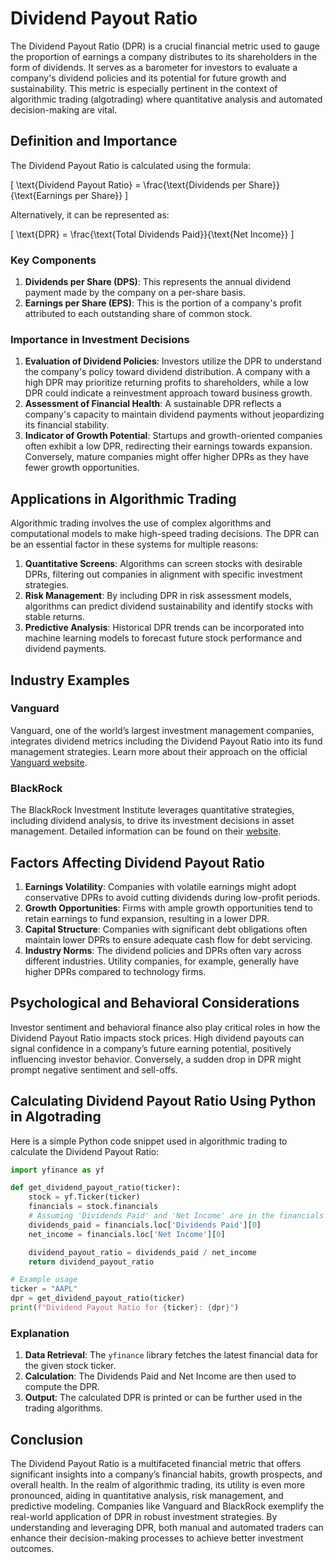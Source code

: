 # Dividend Payout Ratio

The Dividend Payout Ratio (DPR) is a crucial financial metric used to gauge the proportion of earnings a company distributes to its shareholders in the form of dividends. It serves as a barometer for investors to evaluate a company's dividend policies and its potential for future growth and sustainability. This metric is especially pertinent in the context of algorithmic trading (algotrading) where quantitative analysis and automated decision-making are vital.

## Definition and Importance

The Dividend Payout Ratio is calculated using the formula:

\[ \text{Dividend Payout Ratio} = \frac{\text{Dividends per Share}}{\text{Earnings per Share}} \]

Alternatively, it can be represented as:

\[ \text{DPR} = \frac{\text{Total Dividends Paid}}{\text{Net Income}} \]

### Key Components

1. **Dividends per Share (DPS)**: This represents the annual dividend payment made by the company on a per-share basis.
2. **Earnings per Share (EPS)**: This is the portion of a company's profit attributed to each outstanding share of common stock.

### Importance in Investment Decisions

1. **Evaluation of Dividend Policies**: Investors utilize the DPR to understand the company's policy toward dividend distribution. A company with a high DPR may prioritize returning profits to shareholders, while a low DPR could indicate a reinvestment approach toward business growth.
2. **Assessment of Financial Health**: A sustainable DPR reflects a company's capacity to maintain dividend payments without jeopardizing its financial stability.
3. **Indicator of Growth Potential**: Startups and growth-oriented companies often exhibit a low DPR, redirecting their earnings towards expansion. Conversely, mature companies might offer higher DPRs as they have fewer growth opportunities.

## Applications in Algorithmic Trading

Algorithmic trading involves the use of complex algorithms and computational models to make high-speed trading decisions. The DPR can be an essential factor in these systems for multiple reasons:

1. **Quantitative Screens**: Algorithms can screen stocks with desirable DPRs, filtering out companies in alignment with specific investment strategies.
2. **Risk Management**: By including DPR in risk assessment models, algorithms can predict dividend sustainability and identify stocks with stable returns.
3. **Predictive Analysis**: Historical DPR trends can be incorporated into machine learning models to forecast future stock performance and dividend payments.

## Industry Examples

### Vanguard

Vanguard, one of the world’s largest investment management companies, integrates dividend metrics including the Dividend Payout Ratio into its fund management strategies. Learn more about their approach on the official [Vanguard website](https://www.vanguard.com).

### BlackRock

The BlackRock Investment Institute leverages quantitative strategies, including dividend analysis, to drive its investment decisions in asset management. Detailed information can be found on their [website](https://www.blackrock.com).

## Factors Affecting Dividend Payout Ratio

1. **Earnings Volatility**: Companies with volatile earnings might adopt conservative DPRs to avoid cutting dividends during low-profit periods.
2. **Growth Opportunities**: Firms with ample growth opportunities tend to retain earnings to fund expansion, resulting in a lower DPR.
3. **Capital Structure**: Companies with significant debt obligations often maintain lower DPRs to ensure adequate cash flow for debt servicing.
4. **Industry Norms**: The dividend policies and DPRs often vary across different industries. Utility companies, for example, generally have higher DPRs compared to technology firms.

## Psychological and Behavioral Considerations

Investor sentiment and behavioral finance also play critical roles in how the Dividend Payout Ratio impacts stock prices. High dividend payouts can signal confidence in a company’s future earning potential, positively influencing investor behavior. Conversely, a sudden drop in DPR might prompt negative sentiment and sell-offs.

## Calculating Dividend Payout Ratio Using Python in Algotrading

Here is a simple Python code snippet used in algorithmic trading to calculate the Dividend Payout Ratio:

```python
import yfinance as yf

def get_dividend_payout_ratio(ticker):
    stock = yf.Ticker(ticker)
    financials = stock.financials
    # Assuming 'Dividends Paid' and 'Net Income' are in the financials DataFrame
    dividends_paid = financials.loc['Dividends Paid'][0]
    net_income = financials.loc['Net Income'][0]

    dividend_payout_ratio = dividends_paid / net_income
    return dividend_payout_ratio

# Example usage
ticker = "AAPL"
dpr = get_dividend_payout_ratio(ticker)
print(f"Dividend Payout Ratio for {ticker}: {dpr}")
```

### Explanation

1. **Data Retrieval**: The `yfinance` library fetches the latest financial data for the given stock ticker.
2. **Calculation**: The Dividends Paid and Net Income are then used to compute the DPR.
3. **Output**: The calculated DPR is printed or can be further used in the trading algorithms.

## Conclusion

The Dividend Payout Ratio is a multifaceted financial metric that offers significant insights into a company’s financial habits, growth prospects, and overall health. In the realm of algorithmic trading, its utility is even more pronounced, aiding in quantitative analysis, risk management, and predictive modeling. Companies like Vanguard and BlackRock exemplify the real-world application of DPR in robust investment strategies. By understanding and leveraging DPR, both manual and automated traders can enhance their decision-making processes to achieve better investment outcomes.